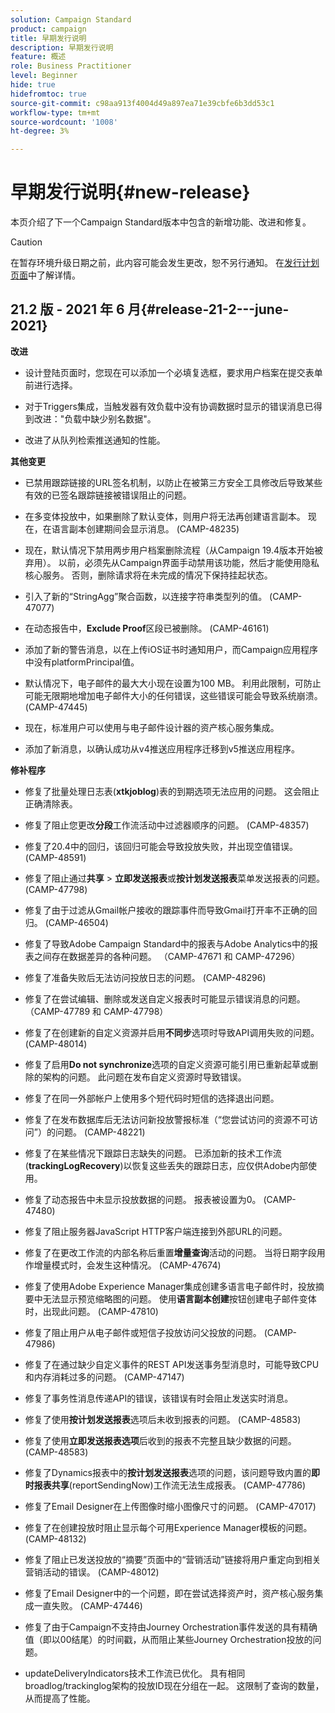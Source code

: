 ```yaml
---
solution: Campaign Standard
product: campaign
title: 早期发行说明
description: 早期发行说明
feature: 概述
role: Business Practitioner
level: Beginner
hide: true
hidefromtoc: true
source-git-commit: c98aa913f4004d49a897ea71e39cbfe6b3dd53c1
workflow-type: tm+mt
source-wordcount: '1008'
ht-degree: 3%

---
```


# 早期发行说明{#new-release}

本页介绍了下一个Campaign Standard版本中包含的新增功能、改进和修复。

>[!CAUTION]
>
> 在暂存环境升级日期之前，此内容可能会发生更改，恕不另行通知。 在[发行计划页面](../../rn/using/release-planning.md)中了解详情。


## 21.2 版 - 2021 年 6 月{#release-21-2---june-2021}

**改进**

* 设计登陆页面时，您现在可以添加一个必填复选框，要求用户档案在提交表单前进行选择。

* 对于Triggers集成，当触发器有效负载中没有协调数据时显示的错误消息已得到改进：&quot;负载中缺少别名数据&quot;。

* 改进了从队列检索推送通知的性能。

**其他变更**

* 已禁用跟踪链接的URL签名机制，以防止在被第三方安全工具修改后导致某些有效的已签名跟踪链接被错误阻止的问题。

* 在多变体投放中，如果删除了默认变体，则用户将无法再创建语言副本。 现在，在语言副本创建期间会显示消息。 (CAMP-48235)

* 现在，默认情况下禁用两步用户档案删除流程（从Campaign 19.4版本开始被弃用）。 以前，必须先从Campaign界面手动禁用该功能，然后才能使用隐私核心服务。 否则，删除请求将在未完成的情况下保持挂起状态。

* 引入了新的“StringAgg”聚合函数，以连接字符串类型列的值。 (CAMP-47077)

* 在动态报告中，**Exclude Proof**&#x200B;区段已被删除。 (CAMP-46161)

* 添加了新的警告消息，以在上传iOS证书时通知用户，而Campaign应用程序中没有platformPrincipal值。

* 默认情况下，电子邮件的最大大小现在设置为100 MB。 利用此限制，可防止可能无限期地增加电子邮件大小的任何错误，这些错误可能会导致系统崩溃。 (CAMP-47445)

* 现在，标准用户可以使用与电子邮件设计器的资产核心服务集成。

* 添加了新消息，以确认成功从v4推送应用程序迁移到v5推送应用程序。

**修补程序**

* 修复了批量处理日志表(**xtkjoblog**)表的到期选项无法应用的问题。 这会阻止正确清除表。

* 修复了阻止您更改&#x200B;**分段**&#x200B;工作流活动中过滤器顺序的问题。 (CAMP-48357)

* 修复了20.4中的回归，该回归可能会导致投放失败，并出现空值错误。 (CAMP-48591)

* 修复了阻止通过&#x200B;**共享** > **立即发送报表**&#x200B;或&#x200B;**按计划发送报表**&#x200B;菜单发送报表的问题。 (CAMP-47798)

* 修复了由于过滤从Gmail帐户接收的跟踪事件而导致Gmail打开率不正确的回归。 (CAMP-46504)

* 修复了导致Adobe Campaign Standard中的报表与Adobe Analytics中的报表之间存在数据差异的各种问题。 （CAMP-47671 和 CAMP-47296）

* 修复了准备失败后无法访问投放日志的问题。 (CAMP-48296)

* 修复了在尝试编辑、删除或发送自定义报表时可能显示错误消息的问题。 （CAMP-47789 和 CAMP-47798）

* 修复了在创建新的自定义资源并启用&#x200B;**不同步**&#x200B;选项时导致API调用失败的问题。 (CAMP-48014)

* 修复了启用&#x200B;**Do not synchronize**&#x200B;选项的自定义资源可能引用已重新起草或删除的架构的问题。 此问题在发布自定义资源时导致错误。

* 修复了在同一外部帐户上使用多个短代码时短信的选择退出问题。

* 修复了在发布数据库后无法访问新投放警报标准（“您尝试访问的资源不可访问”）的问题。 (CAMP-48221)

* 修复了在某些情况下跟踪日志缺失的问题。 已添加新的技术工作流(**trackingLogRecovery**)以恢复这些丢失的跟踪日志，应仅供Adobe内部使用。

* 修复了动态报告中未显示投放数据的问题。 报表被设置为0。 (CAMP-47480)

* 修复了阻止服务器JavaScript HTTP客户端连接到外部URL的问题。

* 修复了在更改工作流的内部名称后重置&#x200B;**增量查询**&#x200B;活动的问题。 当将日期字段用作增量模式时，会发生这种情况。 (CAMP-47674)

* 修复了使用Adobe Experience Manager集成创建多语言电子邮件时，投放摘要中无法显示预览缩略图的问题。 使用&#x200B;**语言副本创建**&#x200B;按钮创建电子邮件变体时，出现此问题。 (CAMP-47810)

* 修复了阻止用户从电子邮件或短信子投放访问父投放的问题。 (CAMP-47986)

* 修复了在通过缺少自定义事件的REST API发送事务型消息时，可能导致CPU和内存消耗过多的问题。 (CAMP-47147)

* 修复了事务性消息传递API的错误，该错误有时会阻止发送实时消息。

* 修复了使用&#x200B;**按计划发送报表**&#x200B;选项后未收到报表的问题。 (CAMP-48583)

* 修复了使用&#x200B;**立即发送报表选项**&#x200B;后收到的报表不完整且缺少数据的问题。 (CAMP-48583)

* 修复了Dynamics报表中的&#x200B;**按计划发送报表**&#x200B;选项的问题，该问题导致内置的&#x200B;**即时报表共享**(reportSendingNow)工作流无法生成报表。 (CAMP-47786)

* 修复了Email Designer在上传图像时缩小图像尺寸的问题。 (CAMP-47017)

* 修复了在创建投放时阻止显示每个可用Experience Manager模板的问题。 (CAMP-48132)

* 修复了阻止已发送投放的“摘要”页面中的“营销活动”链接将用户重定向到相关营销活动的错误。 (CAMP-48012)

* 修复了Email Designer中的一个问题，即在尝试选择资产时，资产核心服务集成一直失败。 (CAMP-47446)

* 修复了由于Campaign不支持由Journey Orchestration事件发送的具有精确值（即以00结尾）的时间戳，从而阻止某些Journey Orchestration投放的问题。

* updateDeliveryIndicators技术工作流已优化。 具有相同broadlog/trackinglog架构的投放ID现在分组在一起。 这限制了查询的数量，从而提高了性能。
